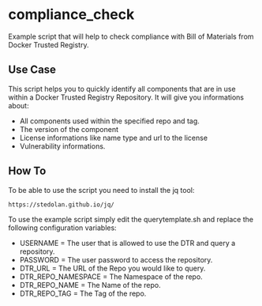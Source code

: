 # compliance_check
Example script that will help to check compliance with Bill of Materials from Docker Trusted Registry.

## Use Case
This script helps you to quickly identify all components that are in use within a Docker Trusted Registry Repository. It will give you informations about:

 * All components used within the specified repo and tag.
 * The version of the component
 * License informations like name type and url to the license
 * Vulnerability informations.

## How To
To be able to use the script you need to install the jq tool:

```
https://stedolan.github.io/jq/
```
To use the example script simply edit the querytemplate.sh and replace the following configuration variables:

* USERNAME = The user that is allowed to use the DTR and query a repository.
* PASSWORD = The user password to access the repository.
* DTR_URL = The URL of the Repo you would like to query.
* DTR_REPO_NAMESPACE = The Namespace of the repo.
* DTR_REPO_NAME = The Name of the repo.
* DTR_REPO_TAG = The Tag of the repo.


